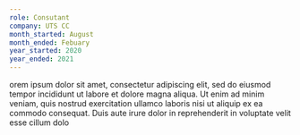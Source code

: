 ```yaml
---
role: Consutant
company: UTS CC
month_started: August
month_ended: Febuary
year_started: 2020
year_ended: 2021
---
```


orem ipsum dolor sit amet, consectetur adipiscing elit, sed do eiusmod tempor incididunt ut labore et dolore magna aliqua. Ut enim ad minim veniam, quis nostrud exercitation ullamco laboris nisi ut aliquip ex ea commodo consequat. Duis aute irure dolor in reprehenderit in voluptate velit esse cillum dolo